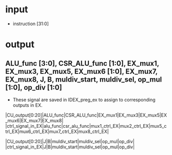 # input
* instruction [31:0]
# output 
## ALU_func [3:0], CSR_ALU_func [1:0], EX_mux1, EX_mux3, EX_mux5, EX_mux6 [1:0], EX_mux7, EX_mux8, J, B, muldiv_start, muldiv_sel, op_mul [1:0], op_div [1:0]
* These signal are saved in IDEX_preg_ex to assign to corresponding outputs in EX.

|CU_output[0:20]|ALU_func|CSR_ALU_func|EX_mux1|EX_mux3|EX_mux5|EX_mux6|EX_mux7|EX_mux8|
|ctrl_signal_in_EX|alu_func|csr_alu_func|mux1_ctrl_EX|mux2_ctrl_EX|mux5_ctrl_EX|mux6_ctrl_EX|mux7_ctrl_EX|mux8_ctrl_EX|

|CU_output[0:20]|J|B|muldiv_start|muldiv_sel|op_mul|op_div|
|ctrl_signal_in_EX|J|B|muldiv_start|muldiv_sel|op_mul|op_div|